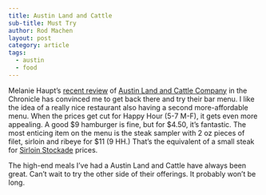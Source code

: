 ```yaml
---
title: Austin Land and Cattle
sub-title: Must Try
author: Rod Machen
layout: post
category: article
tags:
  - austin
  - food
---
```

Melanie Haupt&#8217;s <a href="http://www.austinchronicle.com/food/2014-02-07/harmonic-convergence/" target="_blank">recent review</a> of <a href="http://alcsteaks.com/" target="_blank">Austin Land and Cattle Company</a> in the Chronicle has convinced me to get back there and try their bar menu. I like the idea of a really nice restaurant also having a second more-affordable menu. When the prices get cut for Happy Hour (5-7 M-F), it gets even more appealing. A good $9 hamburger is fine, but for $4.50, it&#8217;s fantastic. The most enticing item on the menu is the steak sampler with 2 oz pieces of filet, sirloin and ribeye for $11 (9 HH.) That&#8217;s the equivalent of a small steak for <a href="http://www.stockadecompanies.com/ourrestaurants/sirloinstockade/" target="_blank">Sirloin Stockade</a> prices.

The high-end meals I&#8217;ve had a Austin Land and Cattle have always been great. Can&#8217;t wait to try the other side of their offerings. It probably won&#8217;t be long.